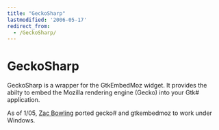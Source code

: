 ```yaml
---
title: "GeckoSharp"
lastmodified: '2006-05-17'
redirect_from:
  - /GeckoSharp/
---
```


GeckoSharp
==========

GeckoSharp is a wrapper for the GtkEmbedMoz widget. It provides the abilty to embed the Mozilla rendering engine (Gecko) into your Gtk# application.

As of 1/05, [Zac Bowling](/User:ZacBowling "User:ZacBowling") ported gecko# and gtkembedmoz to work under Windows.

